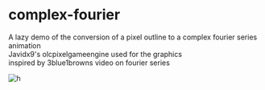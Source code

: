 # complex-fourier
A lazy demo of the conversion of a pixel outline to a complex fourier series animation  
Javidx9's olcpixelgameengine used for the graphics  
inspired by 3blue1browns video on fourier series  

![h](https://user-images.githubusercontent.com/44682324/210103189-d058b37a-0e3f-4405-838c-b7fd57c4da5f.gif)
